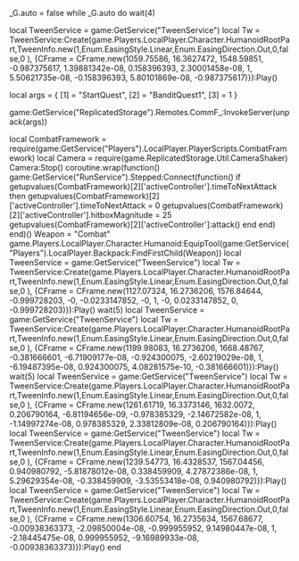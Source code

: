 _G.auto = false
while _G.auto  do wait(4) 
	



	

local TweenService = game:GetService("TweenService")
local Tw = TweenService:Create(game.Players.LocalPlayer.Character.HumanoidRootPart,TweenInfo.new(1,Enum.EasingStyle.Linear,Enum.EasingDirection.Out,0,false,0 ),
{CFrame = CFrame.new(1059.75586, 16.3627472, 1548.59851, -0.987375617, 1.39881342e-08, 0.158396393, 2.30001458e-08, 1, 5.50621735e-08, -0.158396393, 5.80101869e-08, -0.987375617)}):Play()

local args = {
    [1] = "StartQuest",
    [2] = "BanditQuest1",
    [3] = 1
}

game:GetService("ReplicatedStorage").Remotes.CommF_:InvokeServer(unpack(args))

local CombatFramework = require(game:GetService("Players").LocalPlayer.PlayerScripts.CombatFramework)
local Camera = require(game.ReplicatedStorage.Util.CameraShaker)
Camera:Stop()
coroutine.wrap(function()
    game:GetService("RunService").Stepped:Connect(function()
        if getupvalues(CombatFramework)[2]['activeController'].timeToNextAttack then
            getupvalues(CombatFramework)[2]['activeController'].timeToNextAttack = 0
            getupvalues(CombatFramework)[2]['activeController'].hitboxMagnitude = 25
            getupvalues(CombatFramework)[2]['activeController']:attack()
        end
    end)
end)()
Weapon = "Combat"
game.Players.LocalPlayer.Character.Humanoid:EquipTool(game:GetService("Players").LocalPlayer.Backpack:FindFirstChild(Weapon))
local TweenService = game:GetService("TweenService")
local Tw = TweenService:Create(game.Players.LocalPlayer.Character.HumanoidRootPart,TweenInfo.new(1,Enum.EasingStyle.Linear,Enum.EasingDirection.Out,0,false,0 ),
{CFrame = CFrame.new(1127.07324, 16.2736206, 1576.84644, -0.999728203, -0, -0.0233147852, -0, 1, -0, 0.0233147852, 0, -0.999728203)}):Play()
wait(5)
local TweenService = game:GetService("TweenService")
local Tw = TweenService:Create(game.Players.LocalPlayer.Character.HumanoidRootPart,TweenInfo.new(1,Enum.EasingStyle.Linear,Enum.EasingDirection.Out,0,false,0 ),
{CFrame = CFrame.new(1199.98083, 16.2736206, 1668.48767, -0.381666601, -6.71909177e-08, -0.924300075, -2.60219029e-08, 1, -6.19487395e-08, 0.924300075, 4.08281575e-10, -0.381666601)}):Play()
wait(5)
local TweenService = game:GetService("TweenService")
local Tw = TweenService:Create(game.Players.LocalPlayer.Character.HumanoidRootPart,TweenInfo.new(1,Enum.EasingStyle.Linear,Enum.EasingDirection.Out,0,false,0 ),
{CFrame = CFrame.new(1261.61719, 16.3373146, 1632.0072, 0.206790164, -6.81194656e-09, -0.978385329, -2.14672582e-08, 1, -1.14997274e-08, 0.978385329, 2.33812809e-08, 0.206790164)}):Play()
local TweenService = game:GetService("TweenService")
local Tw = TweenService:Create(game.Players.LocalPlayer.Character.HumanoidRootPart,TweenInfo.new(1,Enum.EasingStyle.Linear,Enum.EasingDirection.Out,0,false,0 ),
{CFrame = CFrame.new(1239.54773, 16.4328537, 1567.04456, 0.940980792, -5.81878012e-08, 0.338459909, 4.27872386e-08, 1, 5.29629354e-08, -0.338459909, -3.53553418e-08, 0.940980792)}):Play()
local TweenService = game:GetService("TweenService")
local Tw = TweenService:Create(game.Players.LocalPlayer.Character.HumanoidRootPart,TweenInfo.new(1,Enum.EasingStyle.Linear,Enum.EasingDirection.Out,0,false,0 ),
{CFrame = CFrame.new(1306.60754, 16.2735634, 1567.68677, -0.00938363373, -2.09850004e-08, -0.999955952, 9.14980447e-08, 1, -2.18445475e-08, 0.999955952, -9.16989933e-08, -0.00938363373)}):Play()
end




































